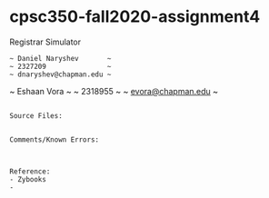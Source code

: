 # cpsc350-fall2020-assignment4
Registrar Simulator
~~~~~~~~~~~~~~~~~~~~~~~~~
~ Daniel Naryshev       ~
~ 2327209               ~
~ dnaryshev@chapman.edu ~
~~~~~~~~~~~~~~~~~~~~~~~~~
~ Eshaan Vora           ~
~ 2318955               ~
~ evora@chapman.edu     ~
~~~~~~~~~~~~~~~~~~~~~~~~~

Source Files:


Comments/Known Errors:



Reference:
- Zybooks
-
